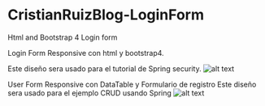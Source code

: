 # CristianRuizBlog-LoginForm
Html and Bootstrap 4 Login form

Login Form Responsive con html y bootstrap4.


Este diseño sera usado para el tutorial de Spring security.
![alt text](https://i.pinimg.com/564x/a9/a6/85/a9a685cd45bb4e3d2002327bf288bbba.jpg)

User Form Responsive con DataTable y Formulario de registro
Este diseño sera usado para el ejemplo CRUD usando Spring
![alt text](https://i2.wp.com/cristianruizblog.com/wp-content/uploads/2019/02/user-form.png)

